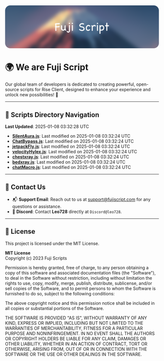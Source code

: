![Banner](.github/b.webp)

# 🌍 **We are Fuji Script**

Our global team of developers is dedicated to creating powerful, open-source scripts for Rise Client, designed to enhance your experience and unlock new possibilities! 🌟

---
<!-- SCRIPTS_NAVIGATION_START -->
## 📂 **Scripts Directory Navigation**

**Last Updated**: 2025-01-08 03:32:28 UTC

- **[SilentAura.js](scripts/SilentAura.js)**: Last modified on 2025-01-08 03:32:24 UTC
- **[ChatBypass.js](scripts/ChatBypass.js)**: Last modified on 2025-01-08 03:32:24 UTC
- **[jetpackFly.js](scripts/jetpackFly.js)**: Last modified on 2025-01-08 03:32:24 UTC
- **[velocityHylex.js](scripts/velocityHylex.js)**: Last modified on 2025-01-08 03:32:24 UTC
- **[chestxray.js](scripts/chestxray.js)**: Last modified on 2025-01-08 03:32:24 UTC
- **[bedxray.js](scripts/bedxray.js)**: Last modified on 2025-01-08 03:32:24 UTC
- **[chatMacro.js](scripts/chatMacro.js)**: Last modified on 2025-01-08 03:32:24 UTC

<!-- SCRIPTS_NAVIGATION_END -->

---

## 💬 **Contact Us**  
- 📬 **Support Email**: Reach out to us at [support@fujiscript.com](mailto:support@fujiscript.com) for any questions or assistance.  
- 💬 **Discord**: Contact **Leo728** directly at `Discord@leo728`.

---

## 📜 **License**

This project is licensed under the MIT License.  

**MIT License**  
Copyright (c) 2023 Fuji Scripts  

Permission is hereby granted, free of charge, to any person obtaining a copy of this software and associated documentation files (the "Software"), to deal in the Software without restriction, including without limitation the rights to use, copy, modify, merge, publish, distribute, sublicense, and/or sell copies of the Software, and to permit persons to whom the Software is furnished to do so, subject to the following conditions:  

The above copyright notice and this permission notice shall be included in all copies or substantial portions of the Software.  

THE SOFTWARE IS PROVIDED "AS IS", WITHOUT WARRANTY OF ANY KIND, EXPRESS OR IMPLIED, INCLUDING BUT NOT LIMITED TO THE WARRANTIES OF MERCHANTABILITY, FITNESS FOR A PARTICULAR PURPOSE AND NONINFRINGEMENT. IN NO EVENT SHALL THE AUTHORS OR COPYRIGHT HOLDERS BE LIABLE FOR ANY CLAIM, DAMAGES OR OTHER LIABILITY, WHETHER IN AN ACTION OF CONTRACT, TORT OR OTHERWISE, ARISING FROM, OUT OF OR IN CONNECTION WITH THE SOFTWARE OR THE USE OR OTHER DEALINGS IN THE SOFTWARE.  

